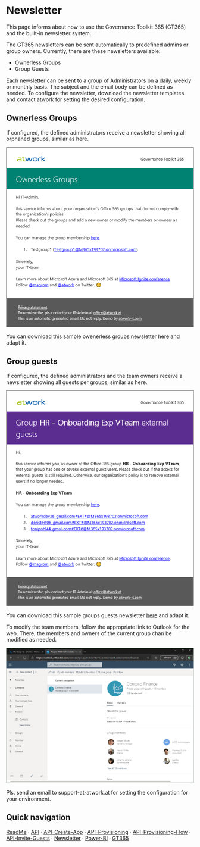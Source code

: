 # Newsletter

This page informs about how to use the Governance Toolkit 365 (GT365) and the built-in newsletter system.

The GT365 newsletters can be sent automatically to predefined admins or group owners. Currently, there are these newsletters available:

- Ownerless Groups
- Group Guests

Each newsletter can be sent to a group of Administrators on a daily, weekly or monthly basis. The subject and the email body can be defined as needed. To configure the newsletter, download the newsletter templates and contact atwork for setting the desired configuration.

## Ownerless Groups

If configured, the defined administrators receive a newsletter showing all orphaned groups, similar as here.

[![link](./images/newsletter-1.png)](./images/newsletter-1.png "Click to enlarge")

You can download this sample owenerless groups newsletter [here](./newsletter/OwnerlessGroups.html) and adapt it.

## Group guests

If configured, the defined administrators and the team owners receive a newsletter showing all guests per groups, similar as here.

[![link](./images/newsletter-2.png)](./images/newsletter-2.png "Click to enlarge")

You can download this sample groups guests newsletter [here](./newsletter/GroupGuests.html) and adapt it.

To modify the team members, follow the appropriate link to Outlook for the web. There, the members and owners of the current group chan be modified as needed.

[![link](./images/newsletter-3.png)](./images/newsletter-3.png "Click to enlarge")

Pls. send an email to support-at-atwork.at for setting the configuration for your environment.

## Quick navigation

[ReadMe](https://github.com/delegate365/GovernanceToolkit365/) &middot; [API](./API.md) &middot; [API-Create-App](./API-create-app.md) &middot; [API-Provisioning](./API-provisioning.md) &middot; [API-Provisioning-Flow](./API-provisioning-flow.md) &middot; [API-Invite-Guests](./API-invite-guest.md) &middot; [Newsletter](./newsletter.md) &middot; [Power-BI](./power-bi.md) &middot; [GT365](https://governancetoolkit365.com/)
